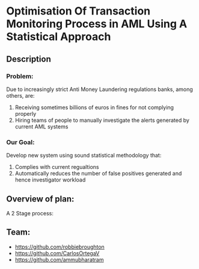 # Optimisation Of Transaction Monitoring Process in AML Using A Statistical Approach

## Description 
### **Problem:** 
Due to increasingly strict Anti Money Laundering regulations banks, among others, are:
1) Receiving sometimes billions of euros in fines for not complying properly
2) Hiring teams of people to manually investigate the alerts generated by current AML systems

### **Our Goal:**
Develop new system using sound statistical methodology that:
1) Complies with current regualtions
2) Automatically reduces the number of false positives generated and hence investigator workload

## **Overview of plan:**
A 2 Stage process:


## Team:
- https://github.com/robbiebroughton
- https://github.com/CarlosOrtegaV
- https://github.com/ammubharatram





